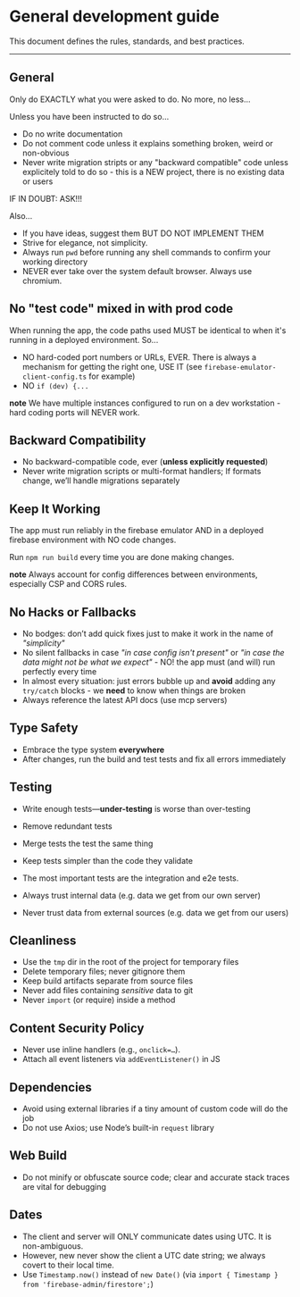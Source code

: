 # General development guide

This document defines the rules, standards, and best practices.

---

## General

Only do EXACTLY what you were asked to do. No more, no less...

Unless you have been instructed to do so...

- Do no write documentation
- Do not comment code unless it explains something broken, weird or non-obvious
- Never write migration stripts or any "backward compatible" code unless explicitely told to do so - this is a NEW project, there is no existing data or users

IF IN DOUBT: ASK!!!

Also...

- If you have ideas, suggest them BUT DO NOT IMPLEMENT THEM
- Strive for elegance, not simplicity.
- Always run `pwd` before running any shell commands to confirm your working directory
- NEVER ever take over the system default browser. Always use chromium.

## No "test code" mixed in with prod code

When running the app, the code paths used MUST be identical to when it's running in a deployed environment. So...

- NO hard-coded port numbers or URLs, EVER. There is always a mechanism for getting the right one, USE IT (see `firebase-emulator-client-config.ts` for example)
- NO `if (dev) {...`

**note** We have multiple instances configured to run on a dev workstation - hard coding ports will NEVER work.

## Backward Compatibility

- No backward-compatible code, ever (**unless explicitly requested**)
- Never write migration scripts or multi-format handlers; If formats change, we’ll handle migrations separately

## Keep It Working

The app must run reliably in the firebase emulator AND in a deployed firebase environment with NO code changes.

Run `npm run build` every time you are done making changes.

**note** Always account for config differences between environments, especially CSP and CORS rules.

## No Hacks or Fallbacks

- No bodges: don’t add quick fixes just to make it work in the name of _"simplicity"_
- No silent fallbacks in case _"in case config isn't present"_ or _"in case the data might not be what we expect"_ - NO! the app must (and will) run perfectly every time
- In almost every situation: just errors bubble up and **avoid** adding any `try/catch` blocks - we **need** to know when things are broken
- Always reference the latest API docs (use mcp servers)

## Type Safety

- Embrace the type system **everywhere**
- After changes, run the build and test tests and fix all errors immediately

## Testing

- Write enough tests—**under-testing** is worse than over-testing
- Remove redundant tests
- Merge tests the test the same thing
- Keep tests simpler than the code they validate
- The most important tests are the integration and e2e tests.

- Always trust internal data (e.g. data we get from our own server)
- Never trust data from external sources (e.g. data we get from our users)

## Cleanliness

- Use the `tmp` dir in the root of the project for temporary files
- Delete temporary files; never gitignore them
- Keep build artifacts separate from source files
- Never add files containing _sensitive_ data to git
- Never `import` (or require) inside a method

## Content Security Policy

- Never use inline handlers (e.g., `onclick=…`).
- Attach all event listeners via `addEventListener()` in JS

## Dependencies

- Avoid using external libraries if a tiny amount of custom code will do the job
- Do not use Axios; use Node’s built-in `request` library

## Web Build

- Do not minify or obfuscate source code; clear and accurate stack traces are vital for debugging

## Dates

- The client and server will ONLY communicate dates using UTC. It is non-ambiguous.
- However, new never show the client a UTC date string; we always covert to their local time.
- Use `Timestamp.now()` instead of `new Date()` (via `import { Timestamp } from 'firebase-admin/firestore';`)
